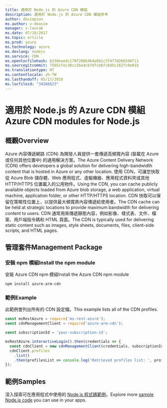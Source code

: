 ```yaml
---
title: 適用於 Node.js 的 Azure CDN 模組
description: 適用於 Node.js 的 Azure CDN 模組參考
author: dksimpson
ms.author: v-deasim
manager: v-laurab
ms.date: 07/18/2017
ms.topic: article
ms.prod: azure
ms.technology: azure
ms.devlang: nodejs
ms.service: CDN
ms.openlocfilehash: b330eeedc178f20064b4a6b1c3f4f7d266590f11
ms.sourcegitcommit: 75051fec38cc3be4cb7d7cb6fc695c162fc0e91b
ms.translationtype: HT
ms.contentlocale: zh-TW
ms.lasthandoff: 05/17/2018
ms.locfileid: "34266623"
---
```

# <a name="azure-cdn-modules-for-nodejs"></a><span data-ttu-id="fbda1-103">適用於 Node.js 的 Azure CDN 模組</span><span class="sxs-lookup"><span data-stu-id="fbda1-103">Azure CDN modules for Node.js</span></span>

## <a name="overview"></a><span data-ttu-id="fbda1-104">概觀</span><span class="sxs-lookup"><span data-stu-id="fbda1-104">Overview</span></span>

<span data-ttu-id="fbda1-105">Azure 內容傳遞網路 (CDN) 為開發人員提供一套傳遞高頻寬內容 (裝載在 Azure 或任何其他位置中) 的通用解決方案。</span><span class="sxs-lookup"><span data-stu-id="fbda1-105">The Azure Content Delivery Network (CDN) offers developers a global solution for delivering high-bandwidth content that is hosted in Azure or any other location.</span></span> <span data-ttu-id="fbda1-106">使用 CDN，可讓您快取從 Azure Blob 儲存體、Web 應用程式、虛擬機器、應用程式資料夾或其他 HTTP/HTTPS 位置載入的公用物件。</span><span class="sxs-lookup"><span data-stu-id="fbda1-106">Using the CDN, you can cache publicly available objects loaded from Azure blob storage, a web application, virtual machine, application folder, or other HTTP/HTTPS location.</span></span> <span data-ttu-id="fbda1-107">CDN 快取可以保留在策略性位置上，以提供最大頻寬將內容傳遞給使用者。</span><span class="sxs-lookup"><span data-stu-id="fbda1-107">The CDN cache can be held at strategic locations to provide maximum bandwidth for delivering content to users.</span></span> <span data-ttu-id="fbda1-108">CDN 通常用來傳遞靜態內容，例如影像、樣式表、文件、檔案、用戶端指令碼和 HTML 頁面。</span><span class="sxs-lookup"><span data-stu-id="fbda1-108">The CDN is typically used for delivering static content such as images, style sheets, documents, files, client-side scripts, and HTML pages.</span></span>

## <a name="management-package"></a><span data-ttu-id="fbda1-109">管理套件</span><span class="sxs-lookup"><span data-stu-id="fbda1-109">Management Package</span></span>

### <a name="install-the-npm-module"></a><span data-ttu-id="fbda1-110">安裝 npm 模組</span><span class="sxs-lookup"><span data-stu-id="fbda1-110">Install the npm module</span></span>

<span data-ttu-id="fbda1-111">安裝 Azure CDN npm 模組</span><span class="sxs-lookup"><span data-stu-id="fbda1-111">Install the Azure CDN npm module</span></span>

```bash
npm install azure-arm-cdn
```

### <a name="example"></a><span data-ttu-id="fbda1-112">範例</span><span class="sxs-lookup"><span data-stu-id="fbda1-112">Example</span></span>

<span data-ttu-id="fbda1-113">此範例會列出所有的 CDN 設定檔。</span><span class="sxs-lookup"><span data-stu-id="fbda1-113">This example lists all of the CDN profiles.</span></span>

```javascript
const msRestAzure = require('ms-rest-azure');
const cdnManagementClient = require('azure-arm-cdn');

const subscriptionId = 'your-subscription-id';

msRestAzure.interactiveLogin().then(credentials => {
  const cdnClient = new cdnManagementClient(credentials, subscriptionId);
  cdnClient.profiles
    .list()
    .then(profilesList => console.log('Retrieved profiles list: ', profilesList));
});
```

## <a name="samples"></a><span data-ttu-id="fbda1-114">範例</span><span class="sxs-lookup"><span data-stu-id="fbda1-114">Samples</span></span>

<span data-ttu-id="fbda1-115">深入探索可在應用程式中使用的 [Node.js 程式碼範例](https://azure.microsoft.com/resources/samples/?platform=nodejs)。</span><span class="sxs-lookup"><span data-stu-id="fbda1-115">Explore more [sample Node.js code](https://azure.microsoft.com/resources/samples/?platform=nodejs) you can use in your apps.</span></span>
